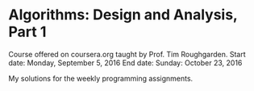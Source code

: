 Algorithms: Design and Analysis, Part 1
===========

Course offered on coursera.org taught by Prof. Tim Roughgarden.
Start date: Monday, September 5, 2016
End date: Sunday: October 23, 2016

My solutions for the weekly programming assignments.
